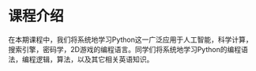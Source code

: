 # 课程介绍

在本期课程中，我们将系统地学习Python这一广泛应用于人工智能，科学计算，搜索引擎，密码学，2D游戏的编程语言。同学们将系统地学习Python的编程语法，编程逻辑，算法，以及其它相关英语知识。
